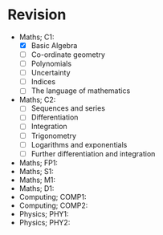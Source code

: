 Revision
====

* Maths; C1:
    * [x] Basic Algebra
    * [ ] Co-ordinate geometry
    * [ ] Polynomials
    * [ ] Uncertainty
    * [ ] Indices
    * [ ] The language of mathematics
* Maths; C2:
    * [ ] Sequences and series
    * [ ] Differentiation
    * [ ] Integration
    * [ ] Trigonometry
    * [ ] Logarithms and exponentials
    * [ ] Further differentiation and integration
* Maths; FP1:
* Maths; S1:
* Maths; M1:
* Maths; D1:
* Computing; COMP1:
* Computing; COMP2:
* Physics; PHY1:
* Physics; PHY2:
